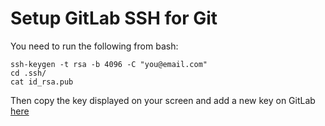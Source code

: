 # Setup GitLab SSH for Git

You need to run the following from bash:

```
ssh-keygen -t rsa -b 4096 -C "you@email.com"
cd .ssh/
cat id_rsa.pub
```

Then copy the key displayed on your screen and add a new key on GitLab [here](https://gitlab.com/profile/keys)
